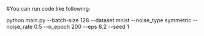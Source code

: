 #You can run code like following:

python main.py --batch-size 128 --dataset mnist --noise_type symmetric --noise_rate 0.5 --n_epoch 200 --eps 8.2 --seed 1

